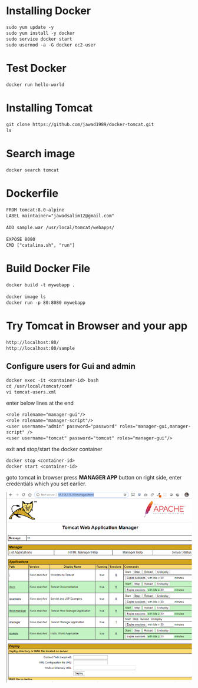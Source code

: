 # Installing Docker
```
sudo yum update -y
sudo yum install -y docker
sudo service docker start
sudo usermod -a -G docker ec2-user
```
# Test Docker
```
docker run hello-world
```
# Installing Tomcat
```
git clone https://github.com/jawad1989/docker-tomcat.git
ls
```

# Search image
```
docker search tomcat
```

# Dockerfile
```
FROM tomcat:8.0-alpine
LABEL maintainer="jawadsalim12@gmail.com"

ADD sample.war /usr/local/tomcat/webapps/

EXPOSE 8080
CMD ["catalina.sh", "run"]
```

# Build Docker File
```
docker build -t mywebapp .

docker image ls
docker run -p 80:8080 mywebapp
```

# Try Tomcat in Browser and your app
```
http://localhost:80/ 
http://localhost:80/sample
```

## Configure users for Gui and admin

```
docker exec -it <container-id> bash
cd /usr/local/tomcat/conf
vi tomcat-users.xml
```
enter below lines at the end 
```
<role rolename="manager-gui"/>
<role rolename="manager-script"/>
<user username="admin" password="password" roles="manager-gui,manager-script" />
<user username="tomcat" password="tomcat" roles="manager-gui"/>

```
exit and stop/start the docker container

```
docker stop <container-id>
docker start <container-id>
```
goto tomcat in browser press __MANAGER APP__ button on right side, enter credentials which you set earlier.

![tomcatServer](https://github.com/jawad1989/devops/blob/master/projects/sonarqube-jenkins/2%20-%20tom%20cat%20server.PNG)
